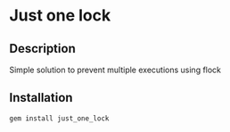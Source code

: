 # Just one lock

## Description

Simple solution to prevent multiple executions using flock

## Installation

```bash
gem install just_one_lock
```
